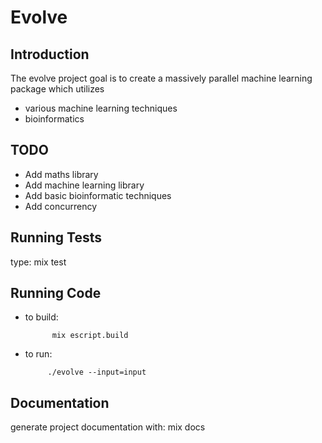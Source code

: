 Evolve
======

Introduction
--------------

The evolve project goal is to create a massively parallel machine learning package which utilizes
* various machine learning techniques
* bioinformatics

TODO
--------------
* Add maths library
* Add machine learning library
* Add basic bioinformatic techniques
* Add concurrency


Running Tests
--------------
type:
             mix test


Running Code
--------------
* to build:

            mix escript.build

* to run:

           ./evolve --input=input

Documentation
--------------
generate project documentation with:
           mix docs
